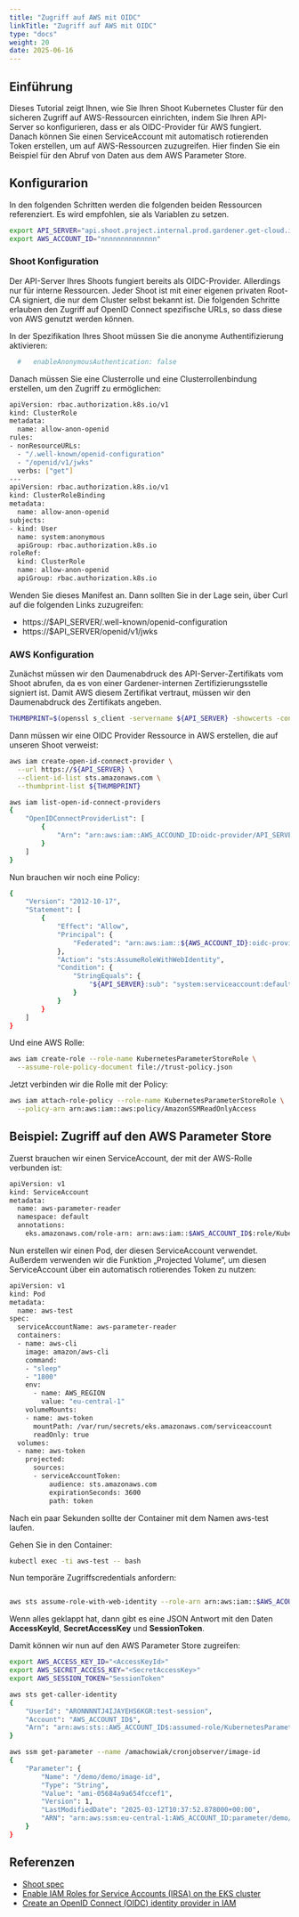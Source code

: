 ```yaml
---
title: "Zugriff auf AWS mit OIDC"
linkTitle: "Zugriff auf AWS mit OIDC"
type: "docs"
weight: 20
date: 2025-06-16
---
```


## Einführung

Dieses Tutorial zeigt Ihnen, wie Sie Ihren Shoot Kubernetes Cluster für den sicheren Zugriff auf AWS-Ressourcen
einrichten, indem Sie Ihren API-Server so konfigurieren, dass er als OIDC-Provider für AWS fungiert.
Danach können Sie einen ServiceAccount mit automatisch rotierenden Token erstellen, um auf
AWS-Ressourcen zuzugreifen. Hier finden Sie ein Beispiel für den Abruf von Daten aus dem AWS Parameter Store.

## Konfigurarion

In den folgenden Schritten werden die folgenden beiden Ressourcen referenziert. Es wird empfohlen, sie als Variablen zu setzen.

```bash
export API_SERVER="api.shoot.project.internal.prod.gardener.get-cloud.io"
export AWS_ACCOUNT_ID="nnnnnnnnnnnnnn"
```

### Shoot Konfiguration

Der API-Server Ihres Shoots fungiert bereits als OIDC-Provider. Allerdings nur für interne Ressourcen. Jeder Shoot ist mit einer eigenen privaten Root-CA signiert, die nur dem Cluster selbst bekannt ist. Die folgenden Schritte
erlauben den Zugriff auf OpenID Connect spezifische URLs, so dass diese von AWS genutzt werden können.

In der Spezifikation Ihres Shoot müssen Sie die anonyme Authentifizierung aktivieren:

```bash
  #   enableAnonymousAuthentication: false
  ```

Danach müssen Sie eine Clusterrolle und eine Clusterrollenbindung erstellen, um den Zugriff zu ermöglichen:

```bash
apiVersion: rbac.authorization.k8s.io/v1
kind: ClusterRole
metadata:
  name: allow-anon-openid
rules:
- nonResourceURLs:
  - "/.well-known/openid-configuration"
  - "/openid/v1/jwks"
  verbs: ["get"]
---
apiVersion: rbac.authorization.k8s.io/v1
kind: ClusterRoleBinding
metadata:
  name: allow-anon-openid
subjects:
- kind: User
  name: system:anonymous
  apiGroup: rbac.authorization.k8s.io
roleRef:
  kind: ClusterRole
  name: allow-anon-openid
  apiGroup: rbac.authorization.k8s.io
```

Wenden Sie dieses Manifest an. Dann sollten Sie in der Lage sein, über Curl auf die folgenden Links zuzugreifen:

* https://$API_SERVER/.well-known/openid-configuration
* https://$API_SERVER/openid/v1/jwks

### AWS Konfiguration

Zunächst müssen wir den Daumenabdruck des API-Server-Zertifikats vom Shoot abrufen, da es von einer Gardener-internen Zertifizierungsstelle signiert ist. Damit AWS diesem Zertifikat vertraut, müssen wir den Daumenabdruck des Zertifikats angeben.

```bash
THUMBPRINT=$(openssl s_client -servername ${API_SERVER} -showcerts -connect ${API_SERVER}:443 < /dev/null 2>/dev/null | openssl x509 -fingerprint -noout -sha1 | cut -d'=' -f2 | sed -e "s/://g")
```

Dann müssen wir eine OIDC Provider Ressource in AWS erstellen, die auf unseren Shoot verweist:

```bash
aws iam create-open-id-connect-provider \
  --url https://${API_SERVER} \
  --client-id-list sts.amazonaws.com \
  --thumbprint-list ${THUMBPRINT}
```

```bash
aws iam list-open-id-connect-providers
{
    "OpenIDConnectProviderList": [
        {
            "Arn": "arn:aws:iam::AWS_ACCOUND_ID:oidc-provider/API_SERVER"
        }
    ]
}
```

Nun brauchen wir noch eine Policy:

```bash
{
    "Version": "2012-10-17",
    "Statement": [
        {
            "Effect": "Allow",
            "Principal": {
                "Federated": "arn:aws:iam::${AWS_ACCOUNT_ID}:oidc-provider/${API_SERVER}"
            },
            "Action": "sts:AssumeRoleWithWebIdentity",
            "Condition": {
                "StringEquals": {
                    "${API_SERVER}:sub": "system:serviceaccount:default:aws-parameter-reader"
                }
            }
        }
    ]
}
```

Und eine AWS Rolle:

```bash
aws iam create-role --role-name KubernetesParameterStoreRole \
  --assume-role-policy-document file://trust-policy.json
```

Jetzt verbinden wir die Rolle mit der Policy:

```bash
aws iam attach-role-policy --role-name KubernetesParameterStoreRole \
  --policy-arn arn:aws:iam::aws:policy/AmazonSSMReadOnlyAccess
```

## Beispiel: Zugriff auf den AWS Parameter Store

Zuerst brauchen wir einen ServiceAccount, der mit der AWS-Rolle verbunden ist:

```bash
apiVersion: v1
kind: ServiceAccount
metadata:
  name: aws-parameter-reader
  namespace: default
  annotations:
    eks.amazonaws.com/role-arn: arn:aws:iam::$AWS_ACCOUNT_ID$:role/KubernetesParameterStoreRole
```

Nun erstellen wir einen Pod, der diesen ServiceAccount verwendet. Außerdem verwenden wir die Funktion „Projected Volume“, um diesen ServiceAccount über ein automatisch rotierendes Token zu nutzen:

```bash
apiVersion: v1
kind: Pod
metadata:
  name: aws-test
spec:
  serviceAccountName: aws-parameter-reader
  containers:
  - name: aws-cli
    image: amazon/aws-cli
    command:
    - "sleep"
    - "1800"
    env:
      - name: AWS_REGION
        value: "eu-central-1"
    volumeMounts:
    - name: aws-token
      mountPath: /var/run/secrets/eks.amazonaws.com/serviceaccount
      readOnly: true
  volumes:
  - name: aws-token
    projected:
      sources:
      - serviceAccountToken:
          audience: sts.amazonaws.com
          expirationSeconds: 3600
          path: token
```

Nach ein paar Sekunden sollte der Container mit dem Namen aws-test laufen.

Gehen Sie in den Container:

```bash
kubectl exec -ti aws-test -- bash
```

Nun temporäre Zugriffscredentials anfordern:

```bash

aws sts assume-role-with-web-identity --role-arn arn:aws:iam::$AWS_ACOUNT_ID$:role/KubernetesParameterStoreRole  --role-session-name test-session --web-identity-token "$(cat /var/run/secrets/eks.amazonaws.com/serviceaccount/token)"
```

Wenn alles geklappt hat, dann gibt es eine JSON Antwort mit den Daten **AccessKeyId**, **SecretAccessKey** und **SessionToken**.

Damit können wir nun auf den AWS Parameter Store zugreifen:

```bash
export AWS_ACCESS_KEY_ID="<AccessKeyId>"
export AWS_SECRET_ACCESS_KEY="<SecretAccessKey>"
export AWS_SESSION_TOKEN="SessionToken"

aws sts get-caller-identity
{
    "UserId": "ARONNNNTJ4IJAYEHS6KGR:test-session",
    "Account": "AWS_ACCOUNT_ID$",
    "Arn": "arn:aws:sts::AWS_ACCOUNT_ID$:assumed-role/KubernetesParameterStoreRole/test-session"
}

aws ssm get-parameter --name /amachowiak/cronjobserver/image-id
{
    "Parameter": {
        "Name": "/demo/demo/image-id",
        "Type": "String",
        "Value": "ami-05684a9a654fccef1",
        "Version": 1,
        "LastModifiedDate": "2025-03-12T10:37:52.878000+00:00",
        "ARN": "arn:aws:ssm:eu-central-1:AWS_ACCOUNT_ID:parameter/demo/demo/image-id"
    }
}
```

## Referenzen

* [Shoot spec](https://github.com/gardener/gardener/blob/master/example/90-shoot.yaml#L230)
* [Enable IAM Roles for Service Accounts (IRSA) on the EKS cluster](https://docs.aws.amazon.com/emr/latest/EMR-on-EKS-DevelopmentGuide/setting-up-enable-IAM-service-accounts.html)
* [Create an OpenID Connect (OIDC) identity provider in IAM](https://docs.aws.amazon.com/IAM/latest/UserGuide/id_roles_providers_create_oidc.html)
